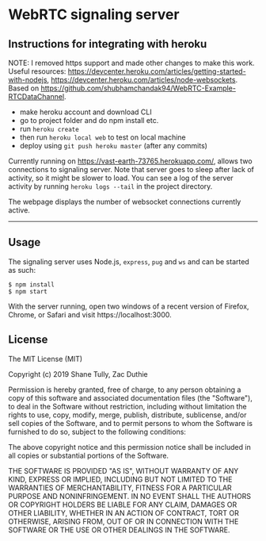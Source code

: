 WebRTC signaling server
==============
## Instructions for integrating with heroku

NOTE: I removed https support and made other changes to make this work. Useful resources: https://devcenter.heroku.com/articles/getting-started-with-nodejs, https://devcenter.heroku.com/articles/node-websockets. Based on https://github.com/shubhamchandak94/WebRTC-Example-RTCDataChannel.
- make heroku account and download CLI
- go to project folder and do npm install etc.  
- run `heroku create`
- then run `heroku local web` to test on local machine
- deploy using `git push heroku master` (after any commits)

Currently running on https://vast-earth-73765.herokuapp.com/, allows two connections to signaling server. Note that server goes to sleep after lack of activity, so it might be slower to load. You can see a log of the server activity by running `heroku logs --tail` in the project directory.

The webpage displays the number of websocket connections currently active.

-----
## Usage

The signaling server uses Node.js, `express`, `pug` and `ws` and can be started as such:

```
$ npm install
$ npm start
```

With the server running, open two windows of a recent version of Firefox, Chrome, or Safari and visit https://localhost:3000.

## License

The MIT License (MIT)

Copyright (c) 2019 Shane Tully, Zac Duthie

Permission is hereby granted, free of charge, to any person obtaining a copy
of this software and associated documentation files (the "Software"), to deal
in the Software without restriction, including without limitation the rights
to use, copy, modify, merge, publish, distribute, sublicense, and/or sell
copies of the Software, and to permit persons to whom the Software is
furnished to do so, subject to the following conditions:

The above copyright notice and this permission notice shall be included in
all copies or substantial portions of the Software.

THE SOFTWARE IS PROVIDED "AS IS", WITHOUT WARRANTY OF ANY KIND, EXPRESS OR
IMPLIED, INCLUDING BUT NOT LIMITED TO THE WARRANTIES OF MERCHANTABILITY,
FITNESS FOR A PARTICULAR PURPOSE AND NONINFRINGEMENT. IN NO EVENT SHALL THE
AUTHORS OR COPYRIGHT HOLDERS BE LIABLE FOR ANY CLAIM, DAMAGES OR OTHER
LIABILITY, WHETHER IN AN ACTION OF CONTRACT, TORT OR OTHERWISE, ARISING FROM,
OUT OF OR IN CONNECTION WITH THE SOFTWARE OR THE USE OR OTHER DEALINGS IN
THE SOFTWARE.
